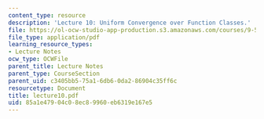 ```yaml
---
content_type: resource
description: 'Lecture 10: Uniform Convergence over Function Classes.'
file: https://ol-ocw-studio-app-production.s3.amazonaws.com/courses/9-520-statistical-learning-theory-and-applications-spring-2003/85a1e47904c08ec89960eb6319e167e5_lecture10.pdf
file_type: application/pdf
learning_resource_types:
- Lecture Notes
ocw_type: OCWFile
parent_title: Lecture Notes
parent_type: CourseSection
parent_uid: c3405bb5-75a1-6db6-0da2-86904c35ff6c
resourcetype: Document
title: lecture10.pdf
uid: 85a1e479-04c0-8ec8-9960-eb6319e167e5
---
```

